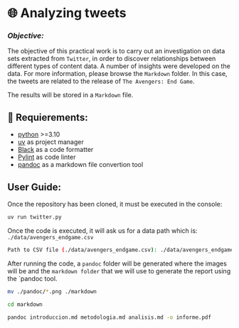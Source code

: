 # 🌐 Analyzing tweets

### _Objective:_

The objective of this practical work is to carry out an investigation on data sets extracted from `Twitter`, in order to discover relationships between different types of content data.
A number of insights were developed on the data. For more information, please browse the `Markdown` folder.
In this case, the tweets are related to the release of `The Avengers: End Game`.

The results will be stored in a `Markdown` file.

## 📂 **Requierements:**

- [python](https://www.python.org) >=3.10
- [uv](https://github.com/astral-sh/uv) as project manager
- [Black](https://black.readthedocs.io/en/stable/index.html) as a code formatter
- [Pylint](https://www.pylint.org/) as code linter
- [pandoc](https://pandoc.org/) as a markdown file convertion tool

## **User Guide:**

Once the repository has been cloned, it must be executed in the console:

```bash
uv run twitter.py
```

Once the code is executed, it will ask us for a data path which is: `./data/avengers_endgame.csv`

```bash
Path to CSV file (./data/avengers_endgame.csv): ./data/avengers_endgame.csv
```

After running the code, a `pandoc` folder will be generated where the images will be and the `markdown folder` that we will use to generate the report using the `pandoc tool.

```bash
mv ./pandoc/*.png ./markdown

cd markdown

pandoc introduccion.md metodologia.md analisis.md -o informe.pdf
```
